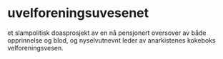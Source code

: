 # uvelforeningsuvesenet
et slampolitisk doasprosjekt av en nå pensjonert oversover av både opprinnelse og blod, og nyselvutnevnt leder av anarkistenes kokeboks velforeningsvesen.
